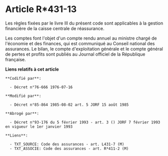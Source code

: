 # Article R*431-13

Les règles fixées par le livre III du présent code sont applicables à la gestion financière de la caisse centrale de
réassurance.

Les comptes font l'objet d'un compte rendu annuel au ministre chargé de l'économie et des finances, qui est communiqué au
Conseil national des assurances. Le bilan, le compte d'exploitation générale et le compte général de pertes et profits sont
publiés au Journal officiel de la République française.

**Liens relatifs à cet article**

	**Codifié par**:

	  - Décret n°76-666 1976-07-16

	**Modifié par**:

	  - Décret n°85-864 1985-08-02 art. 5 JORF 15 août 1985

	**Abrogé par**:

	  - Décret n°93-176 du 5 février 1993 - art. 3 () JORF 7 février 1993 en vigueur le 1er janvier 1993

	**Liens**:

	  - TXT_SOURCE: Code des assurances - art. L431-7 (M)
	  - TXT_ASSOCIE: Code des assurances - art. R*411-2 (M)
